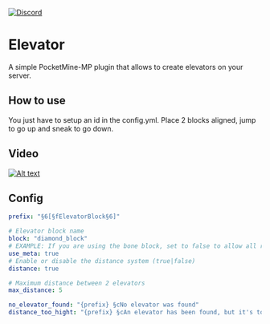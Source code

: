 [![Discord](https://img.shields.io/discord/915046808009441323.svg?label=&logo=discord&logoColor=ffffff&color=7389D8&labelColor=6A7EC2)](https://discord.gg/AzJ7Uz7wkx)


# Elevator
A simple PocketMine-MP plugin that allows to create elevators on your server.

## How to use
You just have to setup an id in the config.yml. Place 2 blocks aligned, jump to go up and sneak to go down.

## Video
[![Alt text](https://img.youtube.com/vi/9rcDk5-vRqc/0.jpg)](https://www.youtube.com/watch?v=9rcDk5-vRqc&ab_channel=Ayzrix)

## Config
```yaml
prefix: "§6[§fElevatorBlock§6]"

# Elevator block name
block: "diamond_block"
# EXAMPLE: If you are using the bone block, set to false to allow all rotations [Put anyway :0 on "block"]
use_meta: true
# Enable or disable the distance system (true|false)
distance: true

# Maximum distance between 2 elevators
max_distance: 5

no_elevator_found: "{prefix} §cNo elevator was found"
distance_too_hight: "{prefix} §cAn elevator has been found, but it's too far"
```


